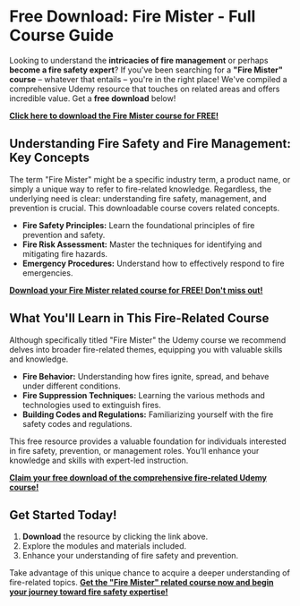 # Free Download: Fire Mister - Full Course Guide

Looking to understand the **intricacies of fire management** or perhaps **become a fire safety expert**? If you've been searching for a **"Fire Mister" course** – whatever that entails – you're in the right place! We've compiled a comprehensive Udemy resource that touches on related areas and offers incredible value. Get a **free download** below!

[**Click here to download the Fire Mister course for FREE!**](https://udemywork.com/fire-mister)

## Understanding Fire Safety and Fire Management: Key Concepts

The term "Fire Mister" might be a specific industry term, a product name, or simply a unique way to refer to fire-related knowledge. Regardless, the underlying need is clear: understanding fire safety, management, and prevention is crucial. This downloadable course covers related concepts.

*   **Fire Safety Principles:** Learn the foundational principles of fire prevention and safety.
*   **Fire Risk Assessment:** Master the techniques for identifying and mitigating fire hazards.
*   **Emergency Procedures:** Understand how to effectively respond to fire emergencies.

[**Download your Fire Mister related course for FREE! Don't miss out!**](https://udemywork.com/fire-mister)

## What You'll Learn in This Fire-Related Course

Although specifically titled "Fire Mister" the Udemy course we recommend delves into broader fire-related themes, equipping you with valuable skills and knowledge.

*   **Fire Behavior:** Understanding how fires ignite, spread, and behave under different conditions.
*   **Fire Suppression Techniques:** Learning the various methods and technologies used to extinguish fires.
*   **Building Codes and Regulations:** Familiarizing yourself with the fire safety codes and regulations.

This free resource provides a valuable foundation for individuals interested in fire safety, prevention, or management roles. You’ll enhance your knowledge and skills with expert-led instruction.

[**Claim your free download of the comprehensive fire-related Udemy course!**](https://udemywork.com/fire-mister)

## Get Started Today!

1.  **Download** the resource by clicking the link above.
2.  Explore the modules and materials included.
3.  Enhance your understanding of fire safety and prevention.

Take advantage of this unique chance to acquire a deeper understanding of fire-related topics. **[Get the "Fire Mister" related course now and begin your journey toward fire safety expertise!](https://udemywork.com/fire-mister)**

